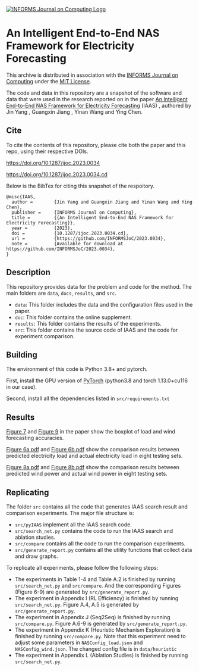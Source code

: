 [![INFORMS Journal on Computing Logo](https://INFORMSJoC.github.io/logos/INFORMS_Journal_on_Computing_Header.jpg)](https://pubsonline.informs.org/journal/ijoc)

# An Intelligent End-to-End NAS Framework for Electricity Forecasting

This archive is distributed in association with the [INFORMS Journal on
Computing](https://pubsonline.informs.org/journal/ijoc) under the [MIT License](LICENSE).

The code and data in this repository are a snapshot of the software and data
that were used in the research reported on in the paper 
[An Intelligent End-to-End NAS Framework for Electricity Forecasting](https://doi.org/10.1287/ijoc.2023.0034) (IAAS)
, authored by Jin Yang , Guangxin Jiang , Yinan Wang and Ying Chen. 

## Cite

To cite the contents of this repository, please cite both the paper and this repo, using their respective DOIs.

https://doi.org/10.1287/ijoc.2023.0034

https://doi.org/10.1287/ijoc.2023.0034.cd

Below is the BibTex for citing this snapshot of the respoitory.

```
@misc{IAAS,
  author =        {Jin Yang and Guangxin Jiang and Yinan Wang and Ying Chen},
  publisher =     {INFORMS Journal on Computing},
  title =         {{An Intelligent End-to-End NAS Framework for Electricity Forecasting}},
  year =          {2023},
  doi =           {10.1287/ijoc.2023.0034.cd},
  url =           {https://github.com/INFORMSJoC/2023.0034},
  note =          {Available for download at https://github.com/INFORMSJoC/2023.0034},
}  
```

## Description

This repository provides data for the problem and code for the method.
The main folders are `data`, `docs`, `results`, and `src`.

- `data`: This folder includes the data and the configuration files used in the paper. 
- `doc`: This folder contains the online supplement.
- `results`: This folder contains the results of the experiments.
- `src`: This folder contains the source code of IAAS and the code for experiment comparison.

## Building
The environment of this code is Python 3.8+ and pytorch. 

First, install the GPU version of [PyTorch](https://pytorch.org/get-started/locally/) (python3.8 and torch 1.13.0+cu116 in our case).

Second, install all the dependencies listed in ```src/requirements.txt```

## Results
[Figure 7](results%2FFigure%207.pdf) and
[Figure 9](results%2FFigure%209.pdf) in the paper show the boxplot of load and wind forecasting accuracies.

[Figure 6a.pdf](results%2FFigure%206a.pdf) and
[Figure 6b.pdf](results%2FFigure%206b.pdf) show the comparison results between predicted electricity load and actual electricity load in eight testing sets.

[Figure 8a.pdf](results%2FFigure%208a.pdf) and
[Figure 8b.pdf](results%2FFigure%208b.pdf) show the comparison results between predicted wind power and actual wind power in eight testing sets.

## Replicating

The folder `src` contains all the code that generates IAAS search result and comparison experiments.
The major file structure is:
- `src/pyIAAS` implement all the IAAS search code.
- `src/search_net.py` contains the code to run the IAAS search and ablation studies.
- `src/compare` contains all the code to run the comparison experiments.
- `src/generate_report.py` contains all the utility functions that collect data and draw graphs.

To replicate all experiments, please follow the following steps:

- The experiments in Table 1-4 and Table A.2 is finished by running `src/search_net.py` and `src/compare`. And the corresponding Figures (Figure 6-9) are generated by `src/generate_report.py`.
- The experiment in Appendix I (RL Efficiency) is finished by running `src/search_net.py`. Figure A.4, A.5 is generated by `src/generate_report.py`.
- The experiment in Appendix J (Seq2Seq) is finished by running `src/compare.py`. Figure A.6-9 is generated by `src/generate_report.py`.
- The experiment in Appendix K (Heuristic Mechanism Exploration) is finished by running `src/compare.py`. Note that this experiment need to adjust some parameters in `NASConfig_load.json` and `NASConfig_wind.json`. The changed config file is in `data/heuristic`
- The experiment in Appendix L (Ablation Studies) is finished by running `src/search_net.py`.